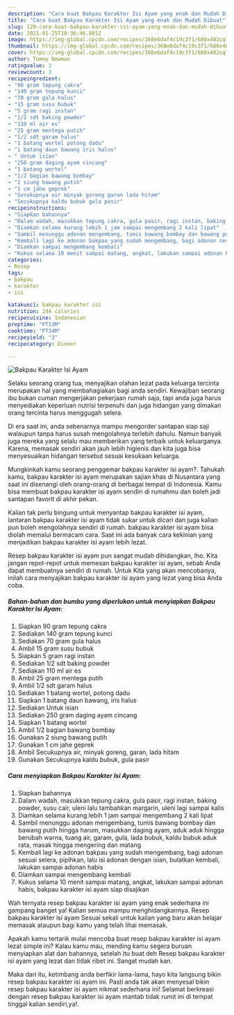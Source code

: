 ```yaml
---
description: "Cara buat Bakpau Karakter Isi Ayam yang enak dan Mudah Dibuat"
title: "Cara buat Bakpau Karakter Isi Ayam yang enak dan Mudah Dibuat"
slug: 129-cara-buat-bakpau-karakter-isi-ayam-yang-enak-dan-mudah-dibuat
date: 2021-01-25T10:36:46.891Z
image: https://img-global.cpcdn.com/recipes/368e6daf4c19c3f1/680x482cq70/bakpau-karakter-isi-ayam-foto-resep-utama.jpg
thumbnail: https://img-global.cpcdn.com/recipes/368e6daf4c19c3f1/680x482cq70/bakpau-karakter-isi-ayam-foto-resep-utama.jpg
cover: https://img-global.cpcdn.com/recipes/368e6daf4c19c3f1/680x482cq70/bakpau-karakter-isi-ayam-foto-resep-utama.jpg
author: Tommy Newman
ratingvalue: 3
reviewcount: 3
recipeingredient:
- "90 gram tepung cakra"
- "140 gram tepung kunci"
- "70 gram gula halus"
- "15 gram susu bubuk"
- "5 gram ragi instan"
- "1/2 sdt baking powder"
- "110 ml air es"
- "25 gram mentega putih"
- "1/2 sdt garam halus"
- "1 batang wortel potong dadu"
- "1 batang daun bawang iris halus"
- " Untuk isian"
- "250 gram daging ayam cincang"
- "1 batang wortel"
- "1/2 bagian bawang bombay"
- "2 siung bawang putih"
- "1 cm jahe geprek"
- "Secukupnya air minyak goreng garan lada hitam"
- "Secukupnya kaldu bubuk gula pasir"
recipeinstructions:
- "Siapkan bahannya"
- "Dalam wadah, masukkan tepung cakra, gula pasir, ragi instan, baking powder, susu cair, uleni lalu tambahkan margarin, uleni lagi sampai kalis"
- "Diamkan selama kurang lebih 1 jam sampai mengembang 2 kali lipat"
- "Sambil menunggu adonan mengembang, tumis bawang bombay dan bawang putih hingga harum, masukkan daging ayam, aduk aduk hingga berubah warna, tuang air, garam, gula, lada bubuk, kaldu bubuk aduk rata, masak hingga mengering dan matang"
- "Kembali lagi ke adonan bakpau yang sudah mengembang, bagi adonan sesuai selera, pipihkan, lalu isi adonan dengan isian, bulatkan kembali, lakukan sampai adonan habis"
- "Diamkan sampai mengembang kembali"
- "Kukus selama 10 menit sampai matang, angkat, lakukan sampai adonan habis, bakpau karakter isi ayam siap disajikan"
categories:
- Resep
tags:
- bakpau
- karakter
- isi

katakunci: bakpau karakter isi 
nutrition: 244 calories
recipecuisine: Indonesian
preptime: "PT13M"
cooktime: "PT34M"
recipeyield: "3"
recipecategory: Dinner

---
```



![Bakpau Karakter Isi Ayam](https://img-global.cpcdn.com/recipes/368e6daf4c19c3f1/680x482cq70/bakpau-karakter-isi-ayam-foto-resep-utama.jpg)

Selaku seorang orang tua, menyajikan olahan lezat pada keluarga tercinta merupakan hal yang membahagiakan bagi anda sendiri. Kewajiban seorang ibu bukan cuman mengerjakan pekerjaan rumah saja, tapi anda juga harus menyediakan keperluan nutrisi terpenuhi dan juga hidangan yang dimakan orang tercinta harus menggugah selera.

Di era  saat ini, anda sebenarnya mampu mengorder santapan siap saji walaupun tanpa harus susah mengolahnya terlebih dahulu. Namun banyak juga mereka yang selalu mau memberikan yang terbaik untuk keluarganya. Karena, memasak sendiri akan jauh lebih higienis dan kita juga bisa menyesuaikan hidangan tersebut sesuai kesukaan keluarga. 



Mungkinkah kamu seorang penggemar bakpau karakter isi ayam?. Tahukah kamu, bakpau karakter isi ayam merupakan sajian khas di Nusantara yang saat ini disenangi oleh orang-orang di berbagai tempat di Indonesia. Kamu bisa membuat bakpau karakter isi ayam sendiri di rumahmu dan boleh jadi santapan favorit di akhir pekan.

Kalian tak perlu bingung untuk menyantap bakpau karakter isi ayam, lantaran bakpau karakter isi ayam tidak sukar untuk dicari dan juga kalian pun boleh mengolahnya sendiri di rumah. bakpau karakter isi ayam bisa diolah memalui bermacam cara. Saat ini ada banyak cara kekinian yang menjadikan bakpau karakter isi ayam lebih lezat.

Resep bakpau karakter isi ayam pun sangat mudah dihidangkan, lho. Kita jangan repot-repot untuk memesan bakpau karakter isi ayam, sebab Anda dapat membuatnya sendiri di rumah. Untuk Kita yang akan mencobanya, inilah cara menyajikan bakpau karakter isi ayam yang lezat yang bisa Anda coba.

<!--inarticleads1-->

##### Bahan-bahan dan bumbu yang diperlukan untuk menyiapkan Bakpau Karakter Isi Ayam:

1. Siapkan 90 gram tepung cakra
1. Sediakan 140 gram tepung kunci
1. Sediakan 70 gram gula halus
1. Ambil 15 gram susu bubuk
1. Siapkan 5 gram ragi instan
1. Sediakan 1/2 sdt baking powder
1. Sediakan 110 ml air es
1. Ambil 25 gram mentega putih
1. Ambil 1/2 sdt garam halus
1. Sediakan 1 batang wortel, potong dadu
1. Siapkan 1 batang daun bawang, iris halus
1. Sediakan  Untuk isian
1. Sediakan 250 gram daging ayam cincang
1. Siapkan 1 batang wortel
1. Ambil 1/2 bagian bawang bombay
1. Gunakan 2 siung bawang putih
1. Gunakan 1 cm jahe geprek
1. Ambil Secukupnya air, minyak goreng, garan, lada hitam
1. Gunakan Secukupnya kaldu bubuk, gula pasir




<!--inarticleads2-->

##### Cara menyiapkan Bakpau Karakter Isi Ayam:

1. Siapkan bahannya
1. Dalam wadah, masukkan tepung cakra, gula pasir, ragi instan, baking powder, susu cair, uleni lalu tambahkan margarin, uleni lagi sampai kalis
1. Diamkan selama kurang lebih 1 jam sampai mengembang 2 kali lipat
1. Sambil menunggu adonan mengembang, tumis bawang bombay dan bawang putih hingga harum, masukkan daging ayam, aduk aduk hingga berubah warna, tuang air, garam, gula, lada bubuk, kaldu bubuk aduk rata, masak hingga mengering dan matang
1. Kembali lagi ke adonan bakpau yang sudah mengembang, bagi adonan sesuai selera, pipihkan, lalu isi adonan dengan isian, bulatkan kembali, lakukan sampai adonan habis
1. Diamkan sampai mengembang kembali
1. Kukus selama 10 menit sampai matang, angkat, lakukan sampai adonan habis, bakpau karakter isi ayam siap disajikan




Wah ternyata resep bakpau karakter isi ayam yang enak sederhana ini gampang banget ya! Kalian semua mampu menghidangkannya. Resep bakpau karakter isi ayam Sesuai sekali untuk kalian yang baru akan belajar memasak ataupun bagi kamu yang telah lihai memasak.

Apakah kamu tertarik mulai mencoba buat resep bakpau karakter isi ayam lezat simple ini? Kalau kamu mau, mending kamu segera buruan menyiapkan alat dan bahannya, setelah itu buat deh Resep bakpau karakter isi ayam yang lezat dan tidak ribet ini. Sangat mudah kan. 

Maka dari itu, ketimbang anda berfikir lama-lama, hayo kita langsung bikin resep bakpau karakter isi ayam ini. Pasti anda tak akan menyesal bikin resep bakpau karakter isi ayam nikmat sederhana ini! Selamat berkreasi dengan resep bakpau karakter isi ayam mantab tidak rumit ini di tempat tinggal kalian sendiri,ya!.

